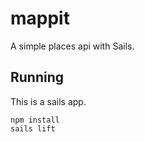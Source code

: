 # mappit

A simple places api with Sails.

## Running
This is a sails app.

```
npm install
sails lift
```